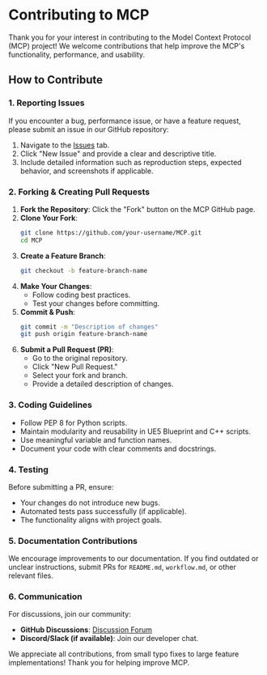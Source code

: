 # Contributing to MCP

Thank you for your interest in contributing to the Model Context Protocol (MCP) project! We welcome contributions that help improve the MCP's functionality, performance, and usability.

## How to Contribute
### 1. Reporting Issues
If you encounter a bug, performance issue, or have a feature request, please submit an issue in our GitHub repository:
1. Navigate to the [Issues](https://github.com/your-repo/MCP/issues) tab.
2. Click "New Issue" and provide a clear and descriptive title.
3. Include detailed information such as reproduction steps, expected behavior, and screenshots if applicable.

### 2. Forking & Creating Pull Requests
1. **Fork the Repository**: Click the "Fork" button on the MCP GitHub page.
2. **Clone Your Fork**:
   ```bash
   git clone https://github.com/your-username/MCP.git
   cd MCP
   ```
3. **Create a Feature Branch**:
   ```bash
   git checkout -b feature-branch-name
   ```
4. **Make Your Changes**:
   - Follow coding best practices.
   - Test your changes before committing.
5. **Commit & Push**:
   ```bash
   git commit -m "Description of changes"
   git push origin feature-branch-name
   ```
6. **Submit a Pull Request (PR)**:
   - Go to the original repository.
   - Click "New Pull Request."
   - Select your fork and branch.
   - Provide a detailed description of changes.

### 3. Coding Guidelines
- Follow PEP 8 for Python scripts.
- Maintain modularity and reusability in UE5 Blueprint and C++ scripts.
- Use meaningful variable and function names.
- Document your code with clear comments and docstrings.

### 4. Testing
Before submitting a PR, ensure:
- Your changes do not introduce new bugs.
- Automated tests pass successfully (if applicable).
- The functionality aligns with project goals.

### 5. Documentation Contributions
We encourage improvements to our documentation. If you find outdated or unclear instructions, submit PRs for `README.md`, `workflow.md`, or other relevant files.

### 6. Communication
For discussions, join our community:
- **GitHub Discussions**: [Discussion Forum](https://github.com/your-repo/MCP/discussions)
- **Discord/Slack (if available)**: Join our developer chat.

We appreciate all contributions, from small typo fixes to large feature implementations! Thank you for helping improve MCP.

